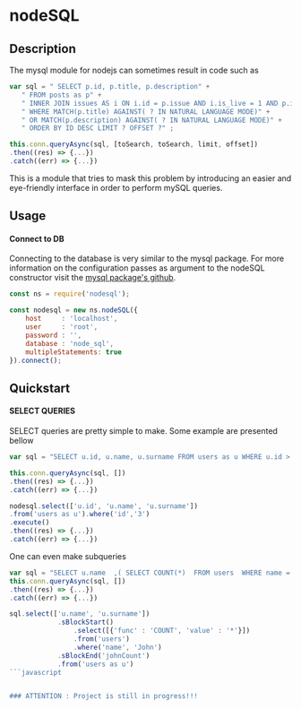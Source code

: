 # nodeSQL


Description
-------
The mysql module for nodejs can sometimes result in code such as 
```javascript
var sql = " SELECT p.id, p.title, p.description" + 
   " FROM posts as p" +
   " INNER JOIN issues AS i ON i.id = p.issue AND i.is_live = 1 AND p.is_live = 1" +
   " WHERE MATCH(p.title) AGAINST( ? IN NATURAL LANGUAGE MODE)" +
   " OR MATCH(p.description) AGAINST( ? IN NATURAL LANGUAGE MODE)" + 
   " ORDER BY ID DESC LIMIT ? OFFSET ?" ;

this.conn.queryAsync(sql, [toSearch, toSearch, limit, offset])
.then((res) => {...})
.catch((err) => {...})
```
This is a module that tries to mask this problem by introducing an easier and eye-friendly interface
in order to perform mySQL queries.

Usage
----------

#### Connect to DB
Connecting to the database is very similar to the mysql package. For more information on the
configuration passes as argument to the nodeSQL constructor visit the [mysql package's github](https://github.com/mysqljs/mysql).
```javascript
const ns = require('nodesql');

const nodesql = new ns.nodeSQL({
	host     : 'localhost',
	user     : 'root',
	password : '',
	database : 'node_sql',
	multipleStatements: true 
}).connect();
```	


Quickstart
----------------

#### SELECT QUERIES
SELECT queries are pretty simple to make. Some example are presented bellow 

```javascript
var sql = "SELECT u.id, u.name, u.surname FROM users as u WHERE u.id > 3";

this.conn.queryAsync(sql, [])
.then((res) => {...})
.catch((err) => {...})
```
```javascript
nodesql.select(['u.id', 'u.name', 'u.surname'])
.from('users as u').where('id','3')
.execute()
.then((res) => {...})
.catch((err) => {...})
```	

One can even make subqueries 
```javascript
var sql = "SELECT u.name  ,( SELECT COUNT(*)  FROM users  WHERE name = 'John' ) AS johnCount  FROM users as u ";
this.conn.queryAsync(sql, [])
.then((res) => {...})
.catch((err) => {...})
```

```javascript			
sql.select(['u.name', 'u.surname'])
			.sBlockStart()
				.select([{'func' : 'COUNT', 'value' : '*'}])
				.from('users')
				.where('name', 'John')
			.sBlockEnd('johnCount')
			.from('users as u')
```javascript


### ATTENTION : Project is still in progress!!! 


